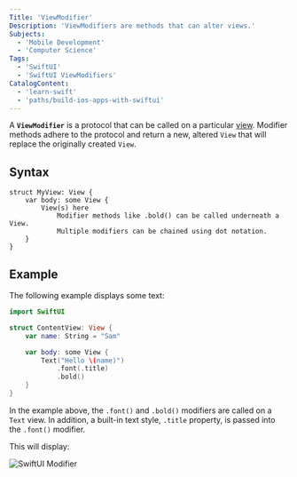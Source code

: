 ```yaml
---
Title: 'ViewModifier'
Description: 'ViewModifiers are methods that can alter views.'
Subjects:
  - 'Mobile Development'
  - 'Computer Science'
Tags:
  - 'SwiftUI'
  - 'SwiftUI ViewModifiers'
CatalogContent:
  - 'learn-swift'
  - 'paths/build-ios-apps-with-swiftui'
---
```


A **`ViewModifier`** is a protocol that can be called on a particular [view](https://www.codecademy.com/resources/docs/swiftui/views). Modifier methods adhere to the protocol and return a new, altered `View` that will replace the originally created `View`.

## Syntax

```pseudo
struct MyView: View {
    var body: some View {
        View(s) here
            Modifier methods like .bold() can be called underneath a View.
            Multiple modifiers can be chained using dot notation.
    }
}
```

## Example

The following example displays some text:

```swift
import SwiftUI

struct ContentView: View {
    var name: String = "Sam"

    var body: some View {
        Text("Hello \(name)")
            .font(.title)
            .bold()
    }
}
```

In the example above, the `.font()` and `.bold()` modifiers are called on a `Text` view. In addition, a built-in text style, `.title` property, is passed into the `.font()` modifier.

This will display:

![SwiftUI Modifier](https://raw.githubusercontent.com/Codecademy/docs/main/media/swiftui-viewmodifier.png)

